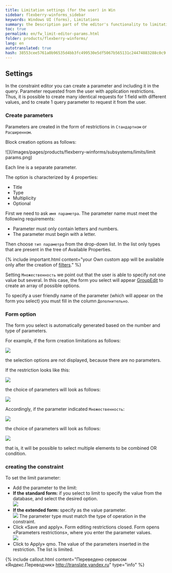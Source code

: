 ```yaml
--- 
title: Limitation settings (for the user) in Win 
sidebar: flexberry-winforms_sidebar 
keywords: Windows UI (forms), Limitations 
summary: the Description part of the editor's functionality to limitations in Windows applications 
toc: true 
permalink: en/fw_limit-editor-params.html 
folder: products/flexberry-winforms/ 
lang: en 
autotranslated: true 
hash: 38553cee5761a0b96535d4bb3fc499530e5df5067b565131c24474883288c0c9 
--- 
```


## Settings 
In the constraint editor you can create a parameter and including it in the query. Parameter requested from the user with application restrictions. Thus, it is possible to create many identical requests for 1 field with different values, and to create 1 query parameter to request it from the user. 

### Create parameters 
Parameters are created in the form of restrictions in `Стандартном` or `Расширенном`. 

Block creation options as follows: 

![](/images/pages/products/flexberry-winforms/subsystems/limits/limit params.png) 

Each line is a separate parameter. 

The option is characterized by 4 properties: 
* Title 
* Type 
* Multiplicity 
* Optional 

First we need to ask `имя параметра`. The parameter name must meet the following requirements: 
* Parameter must only contain letters and numbers. 
* The parameter must begin with a letter. 

Then choose `тип параметра` from the drop-down list. In the list only types that are present in the tree of Available Properties. 

{% include important.html content="your Own custom app will be available only after the creation of [filters](fw_filter-example.html)." %} 

Setting `Множественность` we point out that the user is able to specify not one value but several. In this case, the form you select will appear [GroupEdit](fw_group-edit.html) to create an array of possible options. 

To specify a user friendly name of the parameter (which will appear on the form you select) you must fill in the column `Дополнительно`. 



### Form option 
The form you select is automatically generated based on the number and type of parameters. 

For example, if the form creation limitations as follows: 

![](/images/pages/products/flexberry-winforms/subsystems/limits/limit01.png) 

the selection options are not displayed, because there are no parameters. 

If the restriction looks like this: 

![](/images/pages/products/flexberry-winforms/subsystems/limits/limit02.png) 

the choice of parameters will look as follows: 

![](/images/pages/products/flexberry-winforms/subsystems/limits/limit03.png) 

Accordingly, if the parameter indicated `Множественность`: 

![](/images/pages/products/flexberry-winforms/subsystems/limits/limit04.png) 

the choice of parameters will look as follows: 

![](/images/pages/products/flexberry-winforms/subsystems/limits/limit05.png) 

that is, it will be possible to select multiple elements to be combined OR condition. 


### creating the constraint 
To set the limit parameter: 
* Add the parameter to the limit: 
* __If the standard form:__ if you select to limit to specify the value from the database, and select the desired option.<br> 
![](/images/pages/products/flexberry-winforms/subsystems/limits/limit-editor-form/24.png) 
* __If the extended form:__ specify as the value parameter.<br> 
![](/images/pages/products/flexberry-winforms/subsystems/limits/limit-editor-form/25.png) 
The parameter type must match the type of operation in the constraint. 
* Click «Save and apply». Form editing restrictions closed. Form opens «Parameters restrictions», where you enter the parameter values.<br> 
![](/images/pages/products/flexberry-winforms/subsystems/limits/limit-editor-form/26.png) 
* Click to Apply» qmo. The value of the parameters inserted in the restriction. The list is limited. 



{% include callout.html content="Переведено сервисом «Яндекс.Переводчик» <http://translate.yandex.ru>" type="info" %}